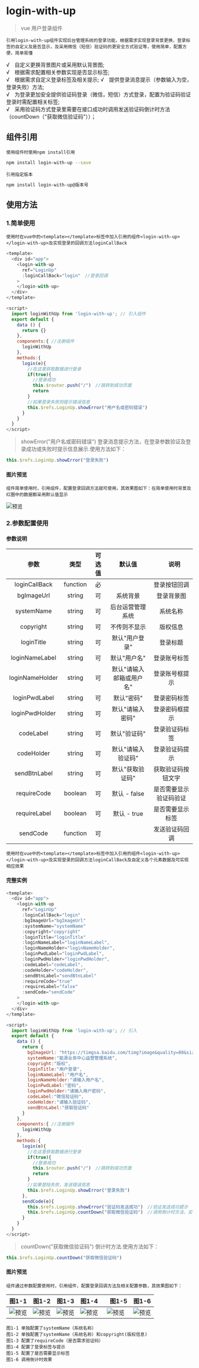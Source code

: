 # login-with-up

> vue 用户登录组件

`引用login-with-up组件实现后台管理系统的登录功能，根据需求实现登录背景更换，登录标签的自定义及是否显示，及采用微信（短信）验证码的更安全方式验证等，使用简单，配置方便，简单易懂`

√　自定义更换背景图片或采用默认背景图;  
√　根据需求配置相关参数实现是否显示标签;  
√　根据需求自定义登录标签及相关提示;
√　提供登录消息提示（参数输入为空，登录失败）方法;  
√　为登录更加安全提供验证码登录（微信，短信）方式登录，配置为验证码验证登录时需配置相关标签;  
√　采用验证码方式登录里需要在接口成功时调用发送验证码倒计时方法（countDown（"获取微信验证码"））；  

## 组件引用

`使用组件时使用npm install引用`

``` bash
npm install login-with-up --save
```

`引用指定版本`

``` bash
npm install login-with-up@版本号
```

## 使用方法

### 1.简单使用

`使用时在vue中的<template></template>标签中加入引用的组件<login-with-up></login-with-up>及实现登录的回调方法loginCallBack`

``` js
<template>
  <div id="app">
    <login-with-up
      ref="LoginUp"
      :loginCallBack="login"　//登录回调
    >
    </login-with-up>
  </div>
</template>
```

``` js
<script>
  import loginWithUp from 'login-with-up'; // 引入组件
  export default {
    data () {
      return {}
    },
    components:{ //注册组件
      loginWithUp
    },
    methods:{
      login(e){
        //在这里获取数据进行登录
        if(true){
          //登录成功
          this.$router.push("/")　//跳转到成功页面
          return
        }
        //如果登录失败则提示错误信息
        this.$refs.LoginUp.showError("用户名或密码错误")
      }
    }
  }
</script>
```

> showError("用户名或密码错误") 登录消息提示方法，在登录参数验证及登录成功或失败时提示信息展示.使用方法如下：

``` js
this.$refs.LoginUp.showError("登录失败")
```

#### 图片预览

`组件简单使用时，引用组件，配置登录回调方法就可使用，其效果图如下：在简单使用时背景及红圏中的数据都采用默认值显示`

![预览](login-1.1.png)

### 2.参数配置使用

#### 参数说明

| 参数           | 类型 | 可选值  |    默认值    | 　说明         | 
| :----------:   | :------------: |  :----:   | :---: | :--------: | 
| loginCallBack  | function |  必  |           | 登录按钮回调  |
| bgImageUrl     | string   |  可  | 系统背景    | 登录背景图　| 
| systemName     | string   |  可  | 后台运营管理系统 | 系统名称     | 
| copyright      | string   |  可  | 不传则不显示   | 版权信息　　  | 
| loginTitle     | string   |  可  | 默认"用户登录" | 登录标题　   | 
| loginNameLabel | string   |  可  | 默认"用户名"   | 登录账号标签　 | 
| loginNameHolder| string   |  可  | 默认"请输入邮箱或用户名"  | 登录账号框提示 |
| loginPwdLabel  | string   |  可  | 默认"密码"       | 登录密码标签  |　
| loginPwdHolder | string   |  可  | 默认"请输入密码"  | 登录密码框提示 |
| codeLabel      | string   |  可  | 默认"验证码"      | 登录验证码标签 |　　
| codeHolder     | string   |  可  | 默认"请输入验证码" | 登录验证码提示 |
| sendBtnLabel   | string   |  可  | 默认"获取验证码"   | 获取验证码按钮文字 |
| requireCode    | boolean  |  可  | 默认 - false      | 是否需要显示验证码验证 |
| requireLabel   | boolean  |  可  | 默认 - true       | 是否需要显示标签  |
| sendCode       | function |  可  |                  | 发送验证码回调  |

`使用时在vue中的<template></template>标签中加入引用的组件<login-with-up></login-with-up>及实现登录的回调方法loginCallBack及自定义各个元素数据及可实现相应效果`

#### 完整实例

``` js
<template>
  <div id="app">
    <login-with-up
      ref="LoginUp"
      :loginCallBack="login"
      :bgImageUrl="bgImageUrl"
      :systemName="systemName"
      :copyright="copyright"
      :loginTitle="loginTitle"
      :loginNameLabel="loginNameLabel",
      :loginNameHolder="loginNameHolder",
      :loginPwdLabel="loginPwdLabel",
      :loginPwdHolder="loginPwdHolder",
      :codeLabel="codeLabel",
      :codeHolder="codeHolder",
      :sendBtnLabel="sendBtnLabel"
      :requireCode="true"
      :requireLabel="false"
      :sendCode="sendCode"
    >
    </login-with-up>
  </div>
</template>
```

``` js
<script>
  import loginWithUp from 'login-with-up'; // 引入
  export default {
    data () {
      return {
        bgImageUrl: "https://timgsa.baidu.com/timg?image&quality=80&size=b9999_10000&sec=1565240473656&di=d7802b33660d2ae5326216421348b0e5&imgtype=0&src=http%3A%2F%2Fg.hiphotos.baidu.com%2Fimage%2Fpic%2Fitem%2F5366d0160924ab18014cefd83bfae6cd7a890b82.jpg",
        systemName:"能源业务中心运营管理系统",
        copyright:"版权",
        loginTitle:"用户登录",
        loginNameLabel:"用户名",
        loginNameHolder:"请输入用户名",
        loginPwdLabel:"密码",
        loginPwdHolder:"请输入用户密码",
        codeLabel:"微信验证码",
        codeHolder:"请输入验证码",
        sendBtnLabel:"获取验证码"
      }
    },
    components:{ //注册插件
      loginWithUp
    },
    methods:{
      login(e){
        //在这里获取数据进行登录
        if(true){
          //登录成功
          this.$router.push("/")　//跳转到成功页面
          return
        }
        //如果登陆失败，发送错误信息
        this.$refs.LoginUp.showError("登录失败")
      },
      sendCode(e){
        this.$refs.LoginUp.showError("验证码发送成功")　//验证发送成功提示
        this.$refs.LoginUp.countDown("获取微信验证码")　//调用倒计时方法，实现倒计时功能
      }
    }
  }
</script>
```

> countDown("获取微信验证码") 倒计时方法.使用方法如下：

``` js
this.$refs.LoginUp.countDown("获取微信验证码")
```

#### 图片预览

`组件通过参数配置使用时，引用组件，配置登录回调方法及相关配置参数，其效果图如下：`

|   图1-1 |  图1-2   |  图1-3  |  图1-4  |  　图1-5 |  图1-6  |
| :-----: | :-----: | :-----: | :-----: | :-----: | :-----: | 
| ![预览](login1.2.png)  | ![预览](login1.3.png) |  ![预览](login1.4.png)  |  ![预览](login1.5.png)    | ![预览](login1.6.png)  |![预览](login1.7.png)  |

`图1-1 单独配置了systemName（系统名称）`  
`图1-2 单独配置了systemName（系统名称）和copyright(版权信息)`  
`图1-3 配置了requireCode（是否需求验证码）`  
`图1-4 配置了登录标签与提示`  
`图1-5 配置了是否需要显示标签`  
`图1-6 调用倒计时效果`  
